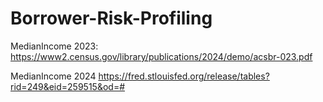 # Borrower-Risk-Profiling

MedianIncome 2023:
https://www2.census.gov/library/publications/2024/demo/acsbr-023.pdf

MedianIncome 2024
https://fred.stlouisfed.org/release/tables?rid=249&eid=259515&od=#